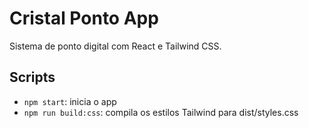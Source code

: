 # Cristal Ponto App

Sistema de ponto digital com React e Tailwind CSS.

## Scripts

- `npm start`: inicia o app
- `npm run build:css`: compila os estilos Tailwind para dist/styles.css
